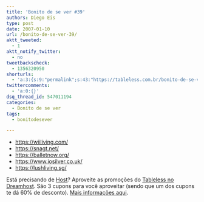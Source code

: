 ```yaml
---
title: 'Bonito de se ver #39'
authors: Diego Eis
type: post
date: 2007-01-10
url: /bonito-de-se-ver-39/
aktt_tweeted:
  - 1
aktt_notify_twitter:
  - no
tweetbackscheck:
  - 1356320950
shorturls:
  - 'a:3:{s:9:"permalink";s:43:"https://tableless.com.br/bonito-de-se-ver-39";s:7:"tinyurl";s:26:"https://tinyurl.com/3r7slnw";s:4:"isgd";s:19:"https://is.gd/U9XIhG";}'
twittercomments:
  - 'a:0:{}'
dsq_thread_id: 547011194
categories:
  - Bonito de se ver
tags:
  - bonitodesever

---
```

  * <https://wiiliving.com/>
  * <https://snagt.net/>
  * <https://balletnow.org/>
  * <https://www.iosilver.co.uk/>
  * <https://lushliving.sg/>

Está precisando de [Host][1]? Aproveite as promoções do [Tableless no Dreamhost][1]. São 3 cupons para você aproveitar (sendo que um dos cupons te dá 60% de desconto). [Mais informações aqui][2].

 [1]: https://www.dreamhost.com/r.cgi?132780/hosting.html
 [2]: https://tableless.com.br/desconto-no-dreamhost